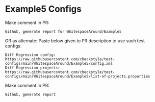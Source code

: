 # Example5 Configs
Make comment in PR:
```
Github, generate report for WhitespaceAround/Example5
```
OR as alternate:
Paste below given to PR description to use such test configs:
```
Diff Regression config: https://raw.githubusercontent.com/checkstyle/test-configs/main/WhitespaceAround/Example5/config.xml
Diff Regression projects: https://raw.githubusercontent.com/checkstyle/test-configs/main/WhitespaceAround/Example5/list-of-projects.properties
```
Make comment in PR:
```
Github, generate report
```
